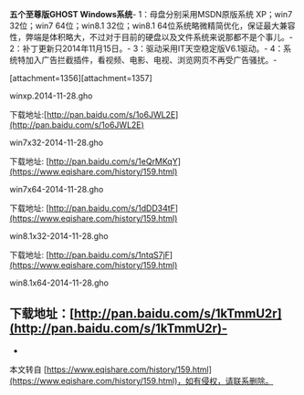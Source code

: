 **五个至尊版GHOST Windows系统**-
1：母盘分别采用MSDN原版系统 XP；win7 32位；win7 64位；win8.1 32位；win8.1 64位系统略微精简优化，保证最大兼容性，弊端是体积略大，不过对于目前的硬盘以及文件系统来说那都不是个事儿。-
2：补丁更新只2014年11月15日。-
3：驱动采用IT天空稳定版V6.1驱动。-
4：系统特加入广告拦截插件，看视频、电影、电视、浏览网页不再受广告骚扰。-

\[attachment=1356\]\[attachment=1357\]

winxp.2014-11-28.gho

下载地址:[http://pan.baidu.com/s/1o6JWL2E](http://pan.baidu.com/s/1o6JWL2E)

win7x32-2014-11-28.gho

下载地址: [http://pan.baidu.com/s/1eQrMKqY](https://www.eqishare.com/history/159.html)

win7x64-2014-11-28.gho

下载地址: [http://pan.baidu.com/s/1dDD34tF](https://www.eqishare.com/history/159.html)

win8.1x32-2014-11-28.gho

下载地址: [http://pan.baidu.com/s/1ntqS7jF](https://www.eqishare.com/history/159.html)

win8.1x64-2014-11-28.gho

下载地址：[http://pan.baidu.com/s/1kTmmU2r](http://pan.baidu.com/s/1kTmmU2r)-
-

-

本文转自 [https://www.eqishare.com/history/159.html](https://www.eqishare.com/history/159.html)，如有侵权，请联系删除。
